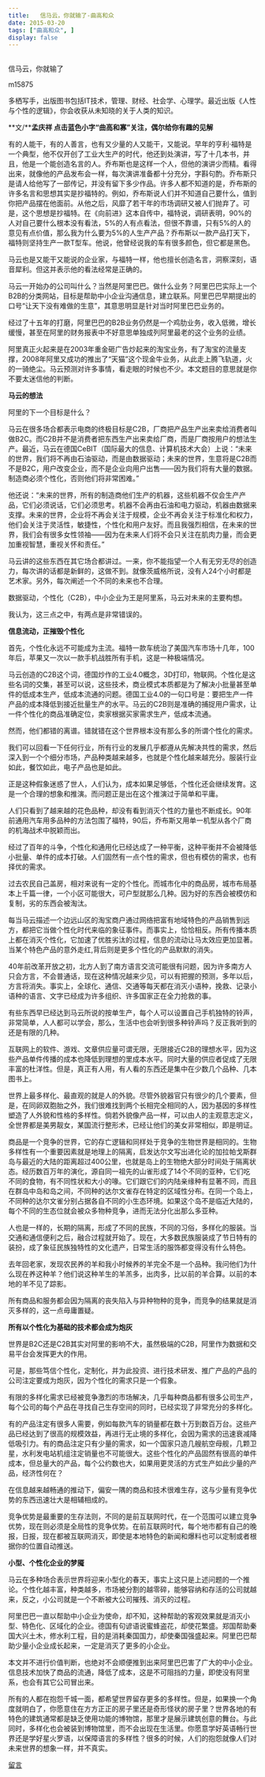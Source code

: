 ```yaml
---
title:   信马云，你就输了-曲高和众
date: 2015-03-20
tags: ["曲高和众", ]
display: false
---
```



## 



信马云，你就输了




m15875




多栖写手，出版图书包括IT技术，管理、财经、社会学、心理学。最近出版《人性与个性的逻辑》，你会收获从未知晓的关于人类的知识。


**<font face="宋体">文</font>/****孟庆祥 点击蓝色小字“曲高和寡”关注，偶尔给你有趣的见解**

 

有的人能干，有的人善言，也有又少量的人又能干，又能说。早年的亨利·福特是一个典型，他不仅开创了工业大生产的时代，他还到处演讲，写了十几本书，并且，他是一个能创造名言的人。乔布斯也是这样一个人，但他的演讲少而精。看得出来，就像他的产品发布会一样，每次演讲准备都十分充分，字斟句酌。乔布斯只是请人给他写了一部传记，并没有留下多少作品。许多人都不知道的是，乔布斯的许多名言和思想其实是抄福特的。例如，乔布斯说人们并不知道自己要什么，值到你把产品摆在他面前。从他之后，风靡了若干年的市场调研又被人们抛弃了。可是，这个思想是抄福特。在《向前进》这本自传中，福特说，调研表明，90%的人对自己要什么根本没有看法，5%的人有点看法，但很不靠谱，只有5%的人的意见有点价值，那么我为什么要为5%的人生产产品？乔布斯以一款产品打天下，福特则坚持生产一款T型车。他说，他曾经说我的车有很多颜色，但它都是黑色。

 

马云也是又能干又能说的企业家，与福特一样，他也擅长创造名言，洞察深刻，语音犀利。但这并表示他的看法经常是正确的。

 

马云一开始办的公司叫什么？当然是阿里巴巴。做什么业务？阿里巴巴实际上一个B2B的分类网站，目标是帮助中小企业沟通信息，建立联系。阿里巴巴早期提出的口号“让天下没有难做的生意”，其意思明显是针对当时阿里巴巴业务的。

 

经过了十五年的打磨，阿里巴巴的B2B业务仍然是一个鸡肋业务，收入低微，增长缓慢，甚至在阿里的财务报表中不好意思单独成列阿里最老的这个业务的业绩。

 

阿里真正火起来是在2003年重金砸广告炒起来的淘宝业务，有了淘宝的流量支撑，2008年阿里又成功的推出了“天猫”这个现金牛业务，从此走上腾飞轨道，火的一骑绝尘。马云预测对许多事情，看走眼的时候也不少。本文题目的意思就是你不要太迷信他的判断。

 

**马云的想法**

 

阿里的下一个目标是什么？

 

马云在很多场合都表示电商的终极目标是C2B，厂商把产品生产出来卖给消费者叫做B2C。而C2B并不是消费者把东西生产出来卖给厂商，而是厂商按用户的想法生产。最近，马云在德国CeBIT（国际最大的信息、计算机技术大会）上说：“未来的世界，我们将不再由石油驱动，而是由数据驱动；未来的世界，生意将是C2B而不是B2C，用户改变企业，而不是企业向用户出售——因为我们将有大量的数据。制造商必须个性化，否则他们将非常困难。”

 

他还说：“未来的世界，所有的制造商他们生产的机器，这些机器不仅会生产产品，它们必须说话，它们必须思考。机器不会再由石油和电力驱动，机器由数据来支撑。未来的世界，企业将不再会关注于规模，企业不再会关注于标准化和权力，他们会关注于灵活性，敏捷性，个性化和用户友好。而且我强烈相信，在未来的世界，我们会有很多女性领袖——因为在未来人们将不会只关注在肌肉力量，而会更加重视智慧，重视关怀和责任。”

 

马云讲的这些东西在其它场合都讲过。一来，你不能指望一个人有无穷无尽的创造力，每次讲的话都是新鲜的，这做不到。就像茨威格所说，没有人24个小时都是艺术家。另外，每次阐述一个不同的未来也不合理。

 

数据驱动，个性化（C2B），中小企业为王是阿里系，马云对未来的主要构想。

 

我认为，这三点之中，有两点是非常错误的。

 

**信息流动，正摧毁个性化**

 

首先，个性化永远不可能成为主流。福特一款车统治了美国汽车市场十几年，100年后，苹果又一次以一款手机战胜所有手机，这是一种极端情况。

 

马云创造的C2B这个词，德国炒作的工业4.0概念，3D打印，物联网。个性化是这些名词的交集，甚至可以说，这些技术，商业模式本质都是为了解决小批量甚至单件的低成本生产，低成本流通的问题。德国工业4.0的一句口号是：要把生产一件产品的成本降低到接近批量生产的水平。马云的C2B则是准确的捕捉用户需求，让一件个性化的商品准确定位，卖家根据买家需求生产，低成本流通。

 

然而，他们都错的离谱。错就错在这个世界根本没有那么多的所谓个性化的需求。

 

我们可以回看一下任何行业，所有行业的发展几乎都遵从先解决共性的需求，然后深入到一个个细分市场，产品种类越来越多，也就是个性化越来越充分。服装行业如此，餐饮如此，电子产品也是如此。

 

正是这种假象迷惑了世人，人们认为，成本如果足够低，个性化还会继续发育。这是一个合理的想象和推演。而问题正是出在这个推演过于简单和平庸。

 

人们只看到了越来越的花色品种，却没有看到消灭个性的力量也不断成长。90年前通用汽车用多品种的方法包围了福特，90后，乔布斯又用单一机型从各个厂商的机海战术中脱颖而出。

 

经过了百年的斗争，个性化和通用化已经达成了一种平衡，这种平衡并不会被降低小批量、单件的成本打破。人们固然有一点个性的需求，但也有模仿的需求，也有择优的需求。

 

过去农民自己盖房，相对来说有一定的个性化。而城市化中的商品房，城市布局基本上千篇一律，一个小区可能很大，可户型就那么几种。因为好的东西会被模仿和复制，劣的东西会被淘汰。

 

每当马云描述一个边远山区的淘宝商户通过网络把富有地域特色的产品销售到远方，都把它当做个性化时代来临的象征事件。而事实上，恰恰相反。所有传播本质上都在消灭个性化，它加速了优胜劣汰的过程，信息的流动让马太效应更加显著。当某个特色产品的意外走红,背后则是更多个性化的产品默默的消失。

 

40年前改革开放之初，北方人到了南方语言交流可能很有问题，因为许多南方人只会方言，不会普通话，现在这种情况越来少见，可以有把握的预测，多年以后，方言将消失。事实上，全球化、通信、交通等每天都在消灭小语种，挽救、记录小语种的语言、文字已经成为许多组织、许多国家正在全力抢救的事。

 

有些东西早已经达到马云所说的按单生产，每个人可以设置自己手机独特的铃声，非常简单，人人都可以学会，那么，生活中也会听到很多种铃声吗？反正我听到的还是有限的几种。

 

互联网上的软件、游戏、文章供应量可谓无限，无限接近C2B的理想水平，因为这些产品单件传播的成本也降低到理想的里成本水平。同时大量的供应者促成了无限丰富的杜洋性。但是，真正有人用，有人看的东西还是集中在少数几个品种、几本图书上。

 

世界上最多样化、最直观的就是人的外貌。尽管外貌器官只有很少的几个要素，但是，在同卵双胞胎之外，我们很难找到两个长相完全相同的人，因为基因的多样性塑造了人外貌和性格的多样性。倘若外貌像产品一样，可以由人的主观意志定义，全世界都是美男靓女，某国流行整形术，已经让他们的美女非常相似，即是明证。

 

商品是一个竞争的世界，它的存亡逻辑和同样处于竞争的生物世界是相同的。生物多样性有一个重要因素就是地理上的隔离，启发达尔文写出进化论的加拉帕戈斯群岛与最近的大陆的距离超过400公里，也就是岛上的生物绝大部分时间处于隔离状态。经历数百万年的演化，源自同一祖先的山雀形成了14个不同的亚种，它们吃不同的食物，有不同性状和大小的喙。它们跟它们的内陆亲缘种有显著不同，而且在群岛中岛和岛之间，不同种的达尔文雀存在特定的区域性分布。在同一个岛上，不同种的达尔文雀分别占据各自不同的小生态环境。如果这个岛不是临近大陆的，每个不同的生态位就会被众多物种竞争，进而无法分化出那么多亚种。

 

人也是一样的，长期的隔离，形成了不同的民族，不同的习俗，多样化的服装。当交通和通信便利之后，融合过程就开始了。现在，大多数民族服装成了节日特有的装扮，成了象征民族独特性的文化遗产，日常生活的服饰都变得没有什么特色。

 

去年回老家，发现农民养的羊和我小时候养的羊完全不是一个品种。我问他们为什么现在养这种羊？他们说这种羊生的羊羔多，出肉多，比以前的羊合算。以前的本地的羊不见了踪影。

 

所有商品和服务都会因为隔离的丧失陷入与异种物种的竞争，而竞争的结果就是消灭多样的，这一点毋庸置疑。

 

**所有以个性化为基础的技术都会成为炮灰**

世界是B2C还是C2B其实对阿里的影响不大，虽然极端的C2B，阿里作为数据和交易平台会发挥更大的作用。

 

可是，那些笃信个性化，定制化，并为此投资、进行技术研发、推广产品的产品的公司注定要成为炮灰，因为个性化的需求只是一个假象。

 

有限的多样化需求已经被竞争激烈的市场解决，几乎每种商品都有很多公司生产，每个公司的每个产品在寻找自己生存空间的同时，已经实现了非常充分的多样化。

 

有的产品注定有很多人需要，例如每款汽车的销量都在数十万到数百万台。这些产品已经达到了很高的规模效益，再进行无止境的多样化，会因为需求的迅速衰减降低吸引力。有的商品注定只有少量的需求，如一个国家只造几艘航空母舰，几颗卫星，水利发电站机组注定销量也不可能很大。这些个性化的产品固然有很高的单件成本，但总量大的产品，每个公约数也大，如果用更灵活的方式生产如此少量的产品，经济性何在？

 

在信息越来越畅通的推动下，偏安一隅的商品和技术很难生存，这与少量有竞争优势的东西迅速壮大是相辅相成的。

 

竞争优势是最重要的生存法则，不同的是前互联网时代，在一个范围可以建立竞争优势，现在则必须是全局性的竞争优势。在前互联网时代，每个地市都有自己的晚报，日报，现在都被互联网消灭，即使是本地特色的新闻和爆料也可以定制或者根据你的位置自动推送。

 

**小型、个性化企业的梦魇**

 

马云在多种场合表示世界将迎来小型化的春天，事实上这只是上述问题的一个推论。个性化越丰富，种类越多，市场被分割的越零碎，能够容纳和存活的公司就越来，反之，小公司就是一个不断被大公司摧残、消灭的过程。

 

阿里巴巴一直以帮助中小企业为使命，却不知，这种帮助的客观效果就是消灭小型、特色化、区域化的企业。德国有句谚语说蜜蜂盗花，却使花繁盛。郑国帮助秦国大兴土木，修水利工程，目的是消耗秦国国力，却使秦国强盛起来。阿里巴巴帮助少量小企业成长起来，一定是消灭了更多的小企业。

 

本文并不进行价值判断，也绝对不会顺便推到出来阿里巴巴害了广大的中小企业。信息技术加快了商品的流通，降低了成本，这是不可阻挡的力量，即使没有阿里系，也会有其它公司冒出来。

 

所有的人都在抱怨千城一面，都希望世界留存更多的多样性。但是，如果换一个角度就明白了，你愿意住在方方正正的房子里还是奇形怪状的房子里？世界各地的有特色的建筑通常都是缺乏使用功能的博物馆，那里才是展示建筑创意的舞台。与此同时，多样化也会被装到博物馆里，而不会出现在生活里。你愿意学好英语畅行世界还是学好星火罗语，以保障语言的多样性？很多的时候，人们的抱怨就像人们对未来世界的想象一样，并不真实。









[留言](javascript:;)